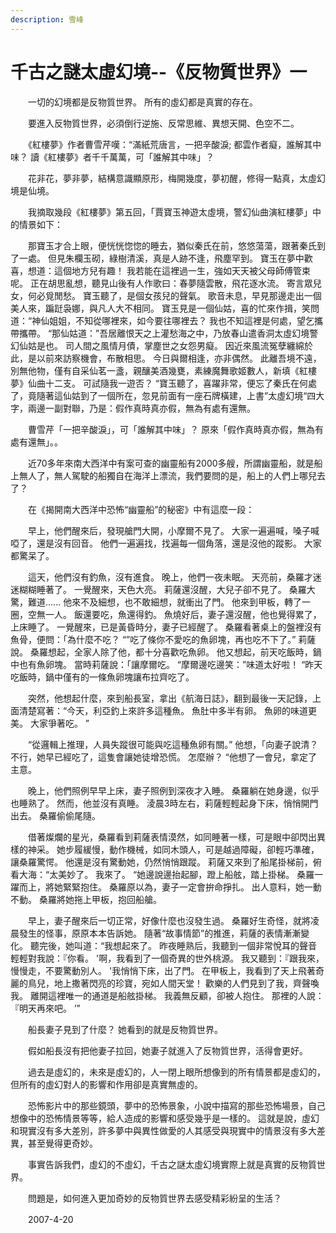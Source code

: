 ```yaml
---
description: 雪峰
---
```


# 千古之謎太虛幻境--《反物質世界》一

　　一切的幻境都是反物質世界。 所有的虛幻都是真實的存在。

　　要進入反物質世界，必須倒行逆施、反常思維、異想天開、色空不二。

　　《紅樓夢》作者曹雪芹嘆：“滿紙荒唐言，一把辛酸淚; 都雲作者癡，誰解其中味？ 讀《紅樓夢》者千千萬萬，可「誰解其中味」？

　　花非花，夢非夢，結構意識顯原形，梅開幾度，夢初醒，修得一點真，太虛幻境是仙境。

　　我摘取幾段《紅樓夢》第五回，「賈寶玉神遊太虛境，警幻仙曲演紅樓夢」中的情景如下：

　　那寶玉才合上眼，便恍恍惚惚的睡去，猶似秦氏在前，悠悠蕩蕩，跟著秦氏到了一處。 但見朱欄玉砌，綠樹清溪，真是人跡不逢，飛塵罕到。 寶玉在夢中歡喜，想道：這個地方兒有趣！ 我若能在這裡過一生，強如天天被父母師傅管束呢。 正在胡思亂想，聽見山後有人作歌曰：春夢隨雲散，飛花逐水流。 寄言眾兒女，何必覓閒愁。 寶玉聽了，是個女孩兒的聲氣。 歌音未息，早見那邊走出一個美人來，蹁跹袅娜，與凡人大不相同。 寶玉見是一個仙姑，喜的忙來作揖，笑問道：“神仙姐姐，不知從哪裡來，如今要往哪裡去？ 我也不知這裡是何處，望乞攜帶攜帶。 “那仙姑道：”吾居離恨天之上灌愁海之中，乃放春山遣香洞太虛幻境警幻仙姑是也。 司人間之風情月債，掌塵世之女怨男癡。 因近來風流冤孽纏綿於此，是以前來訪察機會，布散相思。 今日與爾相逢，亦非偶然。 此離吾境不遠，別無他物，僅有自采仙茗一盞，親釀美酒幾甕，素練魔舞歌姬數人，新填《紅樓夢》仙曲十二支。 可試隨我一遊否？ “寶玉聽了，喜躍非常，便忘了秦氏在何處了，竟隨著這仙姑到了一個所在，忽見前面有一座石牌橫建，上書”太虛幻境“四大字，兩邊一副對聯，乃是：假作真時真亦假，無為有處有還無。

　　曹雪芹「一把辛酸淚」，可「誰解其中味」？ 原來「假作真時真亦假，無為有處有還無」。。

　　近70多年來南大西洋中有案可查的幽靈船有2000多艘，所謂幽靈船，就是船上無人了，無人駕駛的船獨自在海洋上漂流，我們要問的是，船上的人們上哪兒去了？

　　在《揭開南大西洋中恐怖“幽靈船”的秘密》中有這麼一段：

　　早上，他們醒來后，發現艙門大開，小摩爾不見了。 大家一遍遍喊，嗓子喊啞了，還是沒有回音。 他們一遍遍找，找遍每一個角落，還是沒他的蹤影。 大家都驚呆了。

　　這天，他們沒有釣魚，沒有進食。 晚上，他們一夜未眠。 天亮前，桑羅才迷迷糊糊睡著了。 一覺醒來，天色大亮。 莉薩還沒醒，大兒子卻不見了。 桑羅大驚，難道...... 他來不及細想，也不敢細想，就衝出了門。 他來到甲板，轉了一圈，空無一人。 飯還要吃，魚還得釣。 魚燒好后，妻子還沒醒，他也覺得累了，上床睡了。 一覺醒來，已是黃昏時分，妻子已經醒了。 桑羅看著桌上的盤裡沒有魚骨，便問：「為什麼不吃？ “”吃了條你不愛吃的魚卵塊，再也吃不下了。” 莉薩說。 桑羅想起，全家人除了他，都十分喜歡吃魚卵。 他又想起，前天吃飯時，鍋中也有魚卵塊。 當時莉薩說：「讓摩爾吃。 “摩爾邊吃邊笑：”味道太好啦！ “昨天吃飯時，鍋中僅有的一條魚卵塊讓布拉齊吃了。

　　突然，他想起什麼，來到船長室，拿出《航海日誌》，翻到最後一天記錄，上面清楚寫著：“今天，利亞釣上來許多這種魚。 魚肚中多半有卵。 魚卵的味道更美。 大家爭著吃。 ”

　　“從邏輯上推理，人員失蹤很可能與吃這種魚卵有關。” 他想，「向妻子說清？ 不行，她早已經吃了，這隻會讓她徒增恐慌。 怎麼辦？ “他想了一會兒，拿定了主意。

　　晚上，他們照例早早上床，妻子照例到深夜才入睡。 桑羅躺在她身邊，似乎也睡熟了。 然而，他並沒有真睡。 淩晨3時左右，莉薩輕輕起身下床，悄悄開門出去。 桑羅偷偷尾隨。

　　借著燦爛的星光，桑羅看到莉薩表情漠然，如同睡著一樣，可是眼中卻閃出異樣的神采。 她步履緩慢，動作機械，如同木頭人，可是越過障礙，卻輕巧準確，讓桑羅驚愕。 他還是沒有驚動她，仍然悄悄跟蹤。 莉薩又來到了船尾掛梯前，俯看大海：“太美妙了。 我來了。 “她邊說邊抬起腳，蹬上船舷，踏上掛梯。 桑羅一躍而上，將她緊緊抱住。 桑羅原以為，妻子一定會拚命掙扎。 出人意料，她一動不動。 桑羅將她拖上甲板，抱回船艙。

　　早上，妻子醒來后一切正常，好像什麼也沒發生過。 桑羅好生奇怪，就將凌晨發生的怪事，原原本本告訴她。 隨著“故事情節”的推進，莉薩的表情漸漸變化。 聽完後，她叫道：“我想起來了。 昨夜睡熟后，我聽到一個非常悅耳的聲音輕輕對我說：『你看。 '啊，我看到了一個奇異的世外桃源。 我又聽到：『跟我來，慢慢走，不要驚動別人。 '我悄悄下床，出了門。 在甲板上，我看到了天上飛著奇麗的鳥兒，地上撒著閃亮的珍寶，宛如人間天堂！ 歡樂的人們見到了我，齊聲喚我。 離開這裡唯一的通道是船舷掛梯。 我義無反顧，卻被人抱住。 那裡的人說：『明天再來吧。 ’”

　　船長妻子見到了什麼？ 她看到的就是反物質世界。

　　假如船長沒有把他妻子拉回，她妻子就進入了反物質世界，活得會更好。

　　過去是虛幻的，未來是虛幻的，人一閉上眼所想像到的所有情景都是虛幻的，但所有的虛幻對人的影響和作用卻是真實無虛的。

　　恐怖影片中的那些鏡頭，夢中的恐怖景象，小說中描寫的那些恐怖場景，自己想像中的恐怖情景等等，給人造成的影響和感受幾乎是一樣的。 這就是說，虛幻和現實沒有多大差別，許多夢中與異性做愛的人其感受與現實中的情景沒有多大差異，甚至覺得更奇妙。

　　事實告訴我們，虛幻的不虛幻，千古之謎太虛幻境實際上就是真實的反物質世界。

　　問題是，如何進入更加奇妙的反物質世界去感受精彩紛呈的生活？

　　2007-4-20
